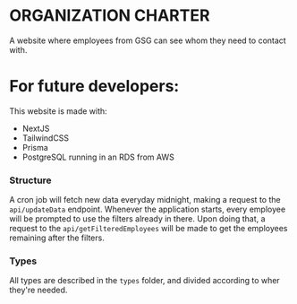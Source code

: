 # ORGANIZATION CHARTER

A website where employees from GSG can see whom they need to contact with.

# For future developers:

This website is made with:

- NextJS
- TailwindCSS
- Prisma
- PostgreSQL running in an RDS from AWS

### Structure

A cron job will fetch new data everyday midnight, making a request to the `api/updateData` endpoint.
Whenever the application starts, every employee will be prompted to use the filters already in there. Upon doing that, a request to the `api/getFilteredEmployees` will be made to get the employees remaining after the filters.

### Types

All types are described in the `types` folder, and divided according to wher they're needed.